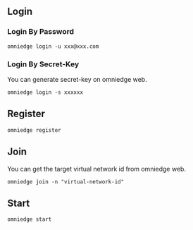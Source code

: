 ##  

## Login

### Login By Password
```shell
omniedge login -u xxx@xxx.com
```

### Login By Secret-Key
You can generate secret-key on omniedge web.

```shell
omniedge login -s xxxxxx
```

## Register
```shell
omniedge register
```

## Join
You can get the target virtual network id from omniedge web.
```shell
omniedge join -n "virtual-network-id" 
```

## Start

```shell
omniedge start
```